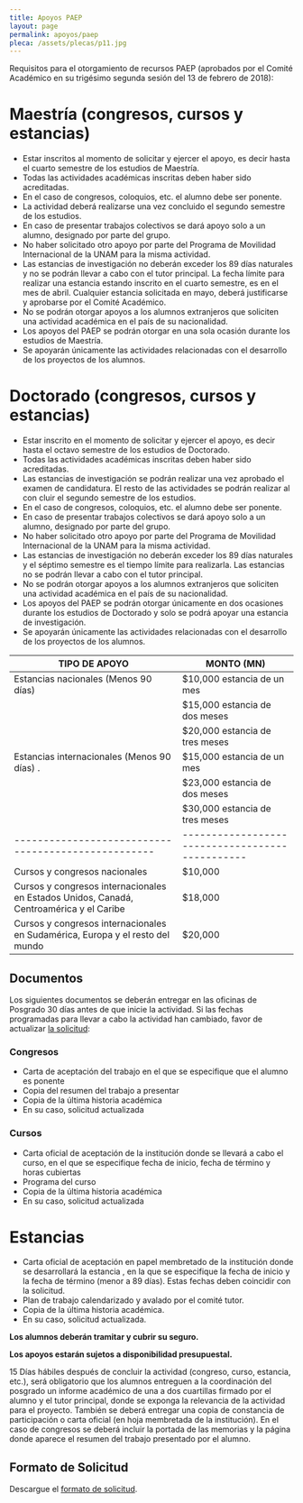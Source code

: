 ```yaml
---
title: Apoyos PAEP
layout: page
permalink: apoyos/paep
pleca: /assets/plecas/p11.jpg
---
```


Requisitos para el otorgamiento de recursos PAEP (aprobados por el
Comité Académico en su trigésimo segunda sesión del 13 de febrero de
2018):
 

# Maestría (congresos, cursos y estancias)

 - Estar inscritos al momento de solicitar y ejercer el apoyo, es decir hasta el cuarto semestre de los estudios de Maestría.
 - Todas las actividades académicas inscritas deben haber sido acreditadas.
 - En el caso de congresos, coloquios, etc. el alumno debe ser ponente.
 - La actividad deberá realizarse una vez concluido el segundo semestre de los estudios.
 - En caso de presentar trabajos colectivos se dará apoyo solo a un alumno, designado por parte del grupo.
 - No haber solicitado otro apoyo por parte del Programa de Movilidad Internacional de la UNAM para la misma actividad.
 - Las estancias de investigación no deberán exceder los 89 días naturales y no se podrán llevar a cabo con el tutor principal. La fecha límite para realizar una estancia estando inscrito en el cuarto semestre, es en el mes de abril. Cualquier estancia solicitada en mayo, deberá justificarse y aprobarse por el Comité Académico.
 - No se podrán otorgar apoyos a los alumnos extranjeros que soliciten una actividad académica en el país de su nacionalidad.
 - Los apoyos del PAEP se podrán otorgar en una sola ocasión durante los estudios de Maestría.
 - Se apoyarán únicamente las actividades relacionadas con el desarrollo de los proyectos de los alumnos.
 

# Doctorado (congresos, cursos y estancias)

 - Estar inscrito en el momento de solicitar y ejercer el apoyo, es decir hasta el octavo semestre de los estudios de Doctorado.
 - Todas las actividades académicas inscritas deben haber sido acreditadas.
 - Las estancias de investigación se podrán realizar una vez aprobado el examen de candidatura. El resto de las actividades se podrán realizar al con cluir el segundo semestre de los estudios.
 - En el caso de congresos, coloquios, etc. el alumno debe ser ponente.
 - En caso de presentar trabajos colectivos se dará apoyo solo a un alumno, designado por parte del grupo.
 - No haber solicitado otro apoyo por parte del Programa de Movilidad Internacional de la UNAM para la misma actividad.
 - Las estancias de investigación no deberán exceder los 89 días naturales y el séptimo semestre es el tiempo límite para realizarla. Las estancias no se podrán llevar a cabo con el tutor principal.
 - No se podrán otorgar apoyos a los alumnos extranjeros que soliciten una actividad académica en el país de su nacionalidad.
 - Los apoyos del PAEP se podrán otorgar únicamente en dos ocasiones durante los estudios de Doctorado y solo se podrá apoyar una estancia de investigación.
 - Se apoyarán únicamente las actividades relacionadas con el desarrollo de los proyectos de los alumnos.

| TIPO DE APOYO                                     | MONTO (MN)
|---------------------------------------------------|-----------------------------------------------|
| Estancias nacionales (Menos 90 días)              | $10,000 estancia de un mes
|                                                   | $15,000 estancia de dos meses
|                                                   | $20,000 estancia de tres meses
| Estancias internacionales (Menos 90 días) .       | $15,000 estancia de un mes
|                                                   | $23,000 estancia de dos meses
|                                                   | $30,000 estancia de tres meses
|---------------------------------------------------|-----------------------------------------------|
| Cursos y congresos nacionales                                                           | $10,000 |
| Cursos y congresos internacionales en Estados Unidos, Canadá, Centroamérica y el Caribe | $18,000 |
| Cursos y congresos internacionales en Sudamérica, Europa y el resto del mundo           |$20,000  |


## Documentos

Los siguientes documentos se deberán entregar en las oficinas de
Posgrado 30 días antes de que inicie la actividad. Si las fechas
programadas para llevar a cabo la actividad han cambiado, favor de
actualizar [la solicitud](/assets/docs/solicitud-paep.xls):

 

### Congresos

 - Carta de aceptación del trabajo en el que se especifique que el alumno es ponente
 - Copia del resumen del trabajo a presentar
 - Copia de la última historia académica
 - En su caso, solicitud actualizada
 

### Cursos

 - Carta oficial de aceptación de la institución donde se llevará a cabo el curso, en el que se especifique fecha de inicio, fecha de término y horas cubiertas
 - Programa del curso
 - Copia de la última historia académica
 - En su caso, solicitud actualizada
 

# Estancias

 - Carta oficial de aceptación en papel membretado de la institución donde se desarrollará la estancia , en la que se especifique la fecha de inicio y la fecha de término (menor a 89 días). Estas fechas deben coincidir con la solicitud.
 - Plan de trabajo calendarizado y avalado por el comité tutor.
 - Copia de la última historia académica.
 - En su caso, solicitud actualizada.
 


**Los alumnos deberán tramitar y cubrir su seguro.**

**Los apoyos estarán sujetos a disponibilidad presupuestal.**


15 Días hábiles después de concluir la actividad (congreso, curso,
estancia, etc.), será obligatorio que los alumnos entreguen a la
coordinación del posgrado un informe académico de una a dos cuartillas
firmado por el alumno y el tutor principal, donde se exponga la
relevancia de la actividad para el proyecto. También se deberá
entregar una copia de constancia de participación o carta oficial (en
hoja membretada de la institución). En el caso de congresos se deberá
incluir la portada de las memorias y la página donde aparece el
resumen del trabajo presentado por el alumno.

 

## Formato de Solicitud

Descargue el [formato de solicitud](/assets/docs/solicitud-paep.xls).
